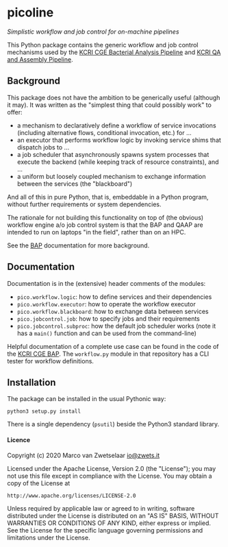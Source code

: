 # picoline 

_Simplistic workflow and job control for on-machine pipelines_

This Python package contains the generic workflow and job control mechanisms used
by the [KCRI CGE Bacterial Analysis Pipeline](https://github.com/zwets/kcri-cge-bap)
and [KCRI QA and Assembly Pipeline](https://github.com/zwets/kcri-qaap).


## Background

This package does not have the ambition to be generically useful (although
it may).  It was written as the "simplest thing that could possibly work" to
offer:

 * a mechanism to declaratively define a workflow of service invocations
   (including alternative flows, conditional invocation, etc.) for ...
 * an executor that performs workflow logic by invoking service shims that
   dispatch jobs to ...
 * a job scheduler that asynchronously spawns system processes that execute
   the backend (while keeping track of resource constraints), and ...
 * a uniform but loosely coupled mechanism to exchange information between
   the services (the "blackboard")

And all of this in pure Python, that is, embeddable in a Python program,
without further requirements or system dependencies.

The rationale for not building this functionality on top of (the obvious)
workflow engine a/o job control system is that the BAP and QAAP are intended
to run on laptops "in the field", rather than on an HPC.

See the [BAP](https://github.com/zwets/kcri-cge-bap) documentation for more
background.


## Documentation

Documentation is in the (extensive) header comments of the modules:

 * `pico.workflow.logic`: how to define services and their dependencies
 * `pico.workflow.executor`: how to operate the workflow executor
 * `pico.workflow.blackboard`: how to exchange data between services
 * `pico.jobcontrol.job`: how to specify jobs and their requirements
 * `pico.jobcontrol.subproc`: how the default job scheduler works (note it
   has a `main()` function and can be used from the command-line)

Helpful documentation of a complete use case can be found in the code of the
[KCRI CGE BAP](https://github.com/zwets/kcri-cge-bap).  The `workflow.py`
module in that repository has a CLI tester for workflow definitions.


## Installation

The package can be installed in the usual Pythonic way:

    python3 setup.py install

There is a single dependency (`psutil`) beside the Python3 standard library.


#### Licence

Copyright (c) 2020 Marco van Zwetselaar <io@zwets.it>

Licensed under the Apache License, Version 2.0 (the "License");
you may not use this file except in compliance with the License.
You may obtain a copy of the License at

    http://www.apache.org/licenses/LICENSE-2.0

Unless required by applicable law or agreed to in writing, software
distributed under the License is distributed on an "AS IS" BASIS,
WITHOUT WARRANTIES OR CONDITIONS OF ANY KIND, either express or implied.
See the License for the specific language governing permissions and
limitations under the License.

